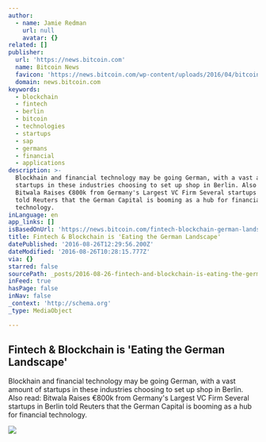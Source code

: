 ```yaml
---
author:
  - name: Jamie Redman
    url: null
    avatar: {}
related: []
publisher:
  url: 'https://news.bitcoin.com'
  name: Bitcoin News
  favicon: 'https://news.bitcoin.com/wp-content/uploads/2016/04/bitcoin_fav.png'
  domain: news.bitcoin.com
keywords:
  - blockchain
  - fintech
  - berlin
  - bitcoin
  - technologies
  - startups
  - sap
  - germans
  - financial
  - applications
description: >-
  Blockhain and financial technology may be going German, with a vast amount of
  startups in these industries choosing to set up shop in Berlin. Also read:
  Bitwala Raises €800k from Germany's Largest VC Firm Several startups in Berlin
  told Reuters that the German Capital is booming as a hub for financial
  technology.
inLanguage: en
app_links: []
isBasedOnUrl: 'https://news.bitcoin.com/fintech-blockchain-german-landscape/'
title: Fintech & Blockchain is 'Eating the German Landscape'
datePublished: '2016-08-26T12:29:56.200Z'
dateModified: '2016-08-26T10:28:15.777Z'
via: {}
starred: false
sourcePath: _posts/2016-08-26-fintech-and-blockchain-is-eating-the-german-landscape.md
inFeed: true
hasPage: false
inNav: false
_context: 'http://schema.org'
_type: MediaObject

---
```

<article style=""><h1>Fintech &amp; Blockchain is 'Eating the German Landscape'</h1><p>Blockhain and financial technology may be going German, with a vast amount of startups in these industries choosing to set up shop in Berlin. Also read: Bitwala Raises €800k from Germany's Largest VC Firm Several startups in Berlin told Reuters that the German Capital is booming as a hub for financial technology.</p><img src="https://news.bitcoin.com/wp-content/uploads/2016/08/GTEC-Blockchain-Awards-1600627-1024x401.jpg" /></article>